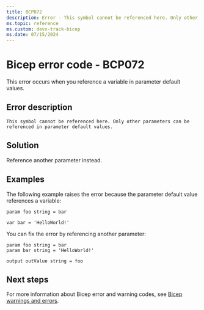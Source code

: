 ```yaml
---
title: BCP072
description: Error - This symbol cannot be referenced here. Only other parameters can be referenced in parameter default values.
ms.topic: reference
ms.custom: devx-track-bicep
ms.date: 07/15/2024
---
```


# Bicep error code - BCP072

This error occurs when you reference a variable in parameter default values.

## Error description

`This symbol cannot be referenced here. Only other parameters can be referenced in parameter default values.`

## Solution

Reference another parameter instead.  

## Examples

The following example raises the error because the parameter default value references a variable:

```bicep
param foo string = bar

var bar = 'HelloWorld!'
```

You can fix the error by referencing another parameter:

```bicep
param foo string = bar
param bar string = 'HelloWorld!'

output outValue string = foo
```

## Next steps

For more information about Bicep error and warning codes, see [Bicep warnings and errors](../bicep-core-diagnostics.md).